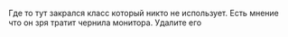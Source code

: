 Где то тут закрался класс который никто не использует. Есть мнение что он зря тратит чернила монитора. Удалите его